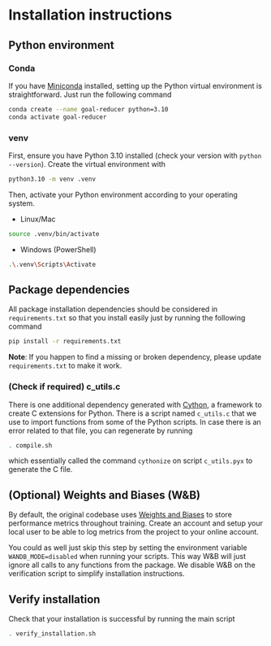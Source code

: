 # Installation instructions

## Python environment

### Conda

If you have [Miniconda](https://docs.anaconda.com/miniconda/install/) installed, setting up the Python virtual environment is straightforward. Just run the following command

```bash
conda create --name goal-reducer python=3.10
conda activate goal-reducer
```

### venv

First, ensure you have Python 3.10 installed (check your version with `python --version`). Create the virtual environment with

```bash
python3.10 -m venv .venv
```

Then, activate your Python environment according to your operating system.

* Linux/Mac

```bash
source .venv/bin/activate
```

* Windows (PowerShell)

```bash
.\.venv\Scripts\Activate
```


## Package dependencies

All package installation dependencies should be considered in `requirements.txt` so that you install easily just by running the following command

```bash
pip install -r requirements.txt
```

__Note__: If you happen to find a missing or broken dependency, please update  `requirements.txt` to make it work.



### (Check if required) c_utils.c

There is one additional dependency generated with [Cython](https://cython.org/), a framework to create C extensions for Python. There is a script named `c_utils.c` that we use to import functions from some of the Python scripts. In case there is an error related to that file, you can regenerate by running

```bash
. compile.sh
```

which essentially called the command `cythonize` on script `c_utils.pyx` to generate the C file.


## (Optional) Weights and Biases (W&B)

By default, the original codebase uses [Weights and Biases](https://wandb.ai/site/) to store performance metrics throughout training. Create an account and setup your local user to be able to log metrics from the project to your online account.

You could as well just skip this step by setting the environment variable `WANDB_MODE=disabled` when running your scripts. This way W&B will just ignore all calls to any functions from the package. We disable W&B on the verification script to simplify installation instructions.


## Verify installation

Check that your installation is successful by running the main script

```bash
. verify_installation.sh
```